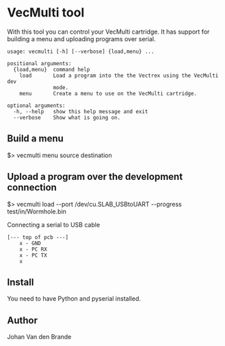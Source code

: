 VecMulti tool
=============

With this tool you can control your VecMulti cartridge.
It has support for building a menu and uploading programs over serial.

```
usage: vecmulti [-h] [--verbose] {load,menu} ...

positional arguments:
  {load,menu}  command help
    load       Load a program into the the Vectrex using the VecMulti dev
               mode.
    menu       Create a menu to use on the VecMulti cartridge.

optional arguments:
  -h, --help   show this help message and exit
  --verbose    Show what is going on.
```

Build a menu
------------

 $> vecmulti menu source destination

Upload a program over the development connection
------------------------------------------------

 $> vecmulti load --port /dev/cu.SLAB_USBtoUART --progress test/in/Wormhole.bin

Connecting a serial to USB cable

 ```
[--- top of pcb ---]
     x - GND
     x - PC RX
     x - PC TX
     x
 ```
 
Install
-------

You need to have Python and pyserial installed.

Author
------

Johan Van den Brande
 


